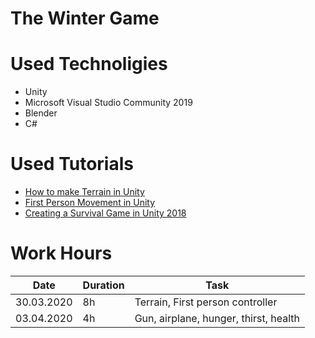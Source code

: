# The Winter Game

# Used Technoligies
* Unity
* Microsoft Visual Studio Community 2019
* Blender
* C#

# Used Tutorials
* [How to make Terrain in Unity](https://www.youtube.com/watch?v=MWQv2Bagwgk)
* [First Person Movement in Unity](https://www.youtube.com/watch?v=_QajrabyTJc)
* [Creating a Survival Game in Unity 2018](https://www.youtube.com/watch?v=JhkoYxuZ2UI&t=194s)

# Work Hours
Date | Duration | Task
--- | --- | ---
30.03.2020 | 8h | Terrain, First person controller
03.04.2020 | 4h | Gun, airplane, hunger, thirst, health 
